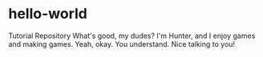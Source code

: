 # hello-world
Tutorial Repository
What's good, my dudes? I'm Hunter, and I enjoy games and making games.
Yeah, okay. You understand. Nice talking to you!
